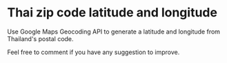 # Thai zip code latitude and longitude

Use Google Maps Geocoding API to generate a latitude and longitude from Thailand's postal code.

Feel free to comment if you have any suggestion to improve.